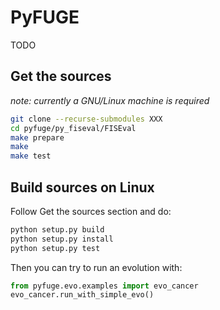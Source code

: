 # PyFUGE

TODO

## Get the sources

_note: currently a GNU/Linux machine is required_

```bash
git clone --recurse-submodules XXX
cd pyfuge/py_fiseval/FISEval
make prepare
make
make test
```

## Build sources on Linux

Follow Get the sources section and do:

```bash
python setup.py build
python setup.py install
python setup.py test
```

Then you can try to run an evolution with:

```python
from pyfuge.evo.examples import evo_cancer
evo_cancer.run_with_simple_evo()
```

